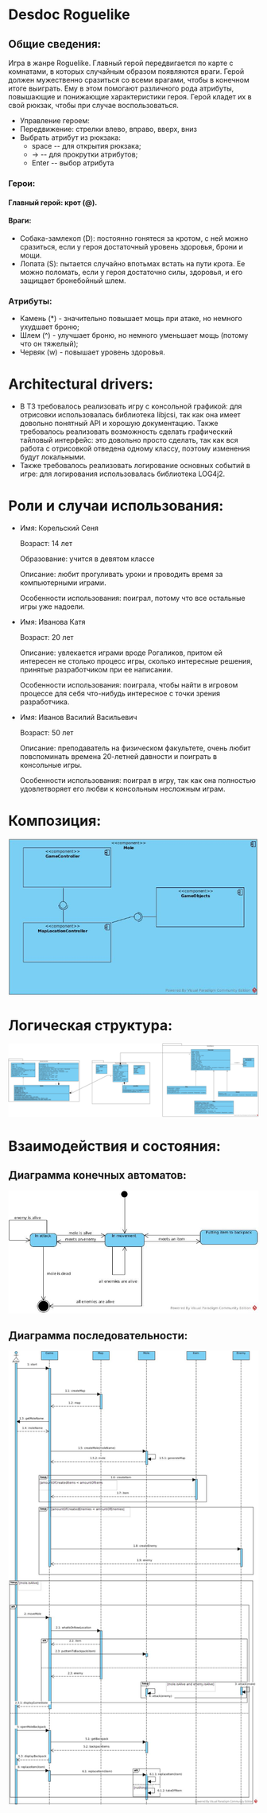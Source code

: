 ﻿# Desdoc Roguelike
## Общие сведения:
Игра в жанре Roguelike. Главный герой передвигается по карте с комнатами, в которых случайным образом появляются враги. Герой должен мужественно сразиться со всеми врагами, чтобы в конечном итоге выиграть. Ему в этом помогают различного рода атрибуты, повышающие и понижающие характеристики героя. Герой кладет их в свой рюкзак, чтобы при случае воспользоваться. 

+ Управление героем:
+ Передвижение: стрелки влево, вправо, вверх, вниз
+ Выбрать атрибут из рюкзака: 
  + space -- для открытия рюкзака;
  + -> -- для прокрутки атрибутов;
  +  Enter -- выбор атрибута

### Герои:
#### Главный герой: крот (@).
#### Враги:
+ Собака-замлекоп (D): постоянно гонятеся за кротом, с ней можно сразиться, если у героя  достаточный уровень здоровья, брони и мощи.
+ Лопата (S): пытается случайно впотьмах встать на пути крота. Ее можно поломать, если у героя достаточно силы, здоровья, и его защищает бронебойный шлем.

### Атрибуты:

+ Камень (*) - значительно повышает мощь при атаке, но немного ухудшает броню;
+ Шлем (^) - улучшает броню, но немного уменьшает мощь (потому что он тяжелый);
+ Червяк (w) - повышает уровень здоровья.


 
# Architectural drivers:
+ В ТЗ требовалось реализовать игру с консольной графикой: для отрисовки использовалась библиотека libjcsi, так как она имеет довольно понятный API и хорошую документацию. Также требовалось реализовать возможность сделать графический тайловый интерфейс: это довольно просто сделать, так как вся работа с отрисовкой отведена одному классу, поэтому изменения будут  локальными.
+ Также требовалось реализовать логирование основных событий в игре: для логирования использовалась библиотека LOG4j2.
# Роли и случаи использования:
+ Имя: Корельский Сеня  

   Возраст: 14 лет  
   
   Образование: учится в девятом классе  
   
   Описание: любит прогуливать уроки и проводить время за компьютерными играми.  
   
   Особенности использования: поиграл, потому что все остальные игры уже 	надоели.  
   
+ Имя: Иванова Катя  

   Возраст: 20 лет  
   
   Описание: увлекается играми вроде Рогаликов, притом ей интересен не столько 	процесс игры, сколько интересные решения, принятые разработчиком при ее написании.  
   
   Особенности использования: поиграла, чтобы найти в игровом процессе для себя что-нибудь интересное с точки зрения разработчика.  
   
+ Имя: Иванов Василий Васильевич  

   Возраст: 50 лет  
   
   Описание: преподаватель на физическом факультете, очень любит повспоминать 	времена 20-летней давности и поиграть в консольные игры.  
   
   Особенности использования: поиграл в игру, так как она полностью 	удовлетворяет его любви к консольным несложным играм.
   



# Композиция:
![Component diagram](https://github.com/angelikamukhina/SDHomeTasks/blob/desdoc/Desdoc/ComponentDiagram.jpg)

# Логическая структура:
![Class diagram](https://github.com/angelikamukhina/SDHomeTasks/blob/desdoc/Desdoc/ClassDiagram.jpg)

# Взаимодействия и состояния:
## Диаграмма конечных автоматов:
![DFA diagram](https://github.com/angelikamukhina/SDHomeTasks/blob/desdoc/Desdoc/DFADiagram.jpg)
## Диаграмма последовательности:
![Sequence diagram](https://github.com/angelikamukhina/SDHomeTasks/blob/desdoc/Desdoc/sequenceDiagram.jpg)
